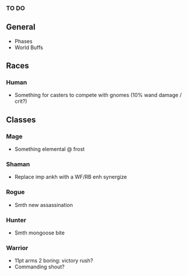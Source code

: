 ### TO DO

## General
- Phases
- World Buffs

## Races
### Human
- Something for casters to compete with gnomes (10% wand damage / crit?)

## Classes

### Mage
- Something elemental @ frost

### Shaman
- Replace imp ankh with a WF/RB enh synergize

### Rogue
- Smth new assassination

### Hunter
- Smth mongoose bite

### Warrior
- 11pt arms 2 boring: victory rush?
- Commanding shout?